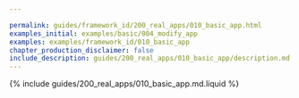 ```yaml
---

permalink: guides/framework_id/200_real_apps/010_basic_app.html
examples_initial: examples/basic/004_modify_app
examples: examples/framework_id/010_basic_app
chapter_production_disclaimer: false
include_description: guides/200_real_apps/010_basic_app/description.md.liquid
---
```


{% include guides/200_real_apps/010_basic_app.md.liquid %}
